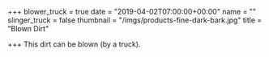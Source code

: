+++
blower_truck = true
date = "2019-04-02T07:00:00+00:00"
name = ""
slinger_truck = false
thumbnail = "/imgs/products-fine-dark-bark.jpg"
title = "Blown Dirt"

+++
This dirt can be blown (by a truck).